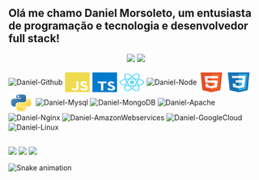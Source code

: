 ## Olá me chamo Daniel Morsoleto, um entusiasta de programação e tecnologia e desenvolvedor full stack!
<div align="center" style="display:inline_block;">
  <img height="180em" src="https://github-readme-stats.vercel.app/api?username=dmorsoleto&show_icons=true&theme=dark&include_all_commits=true&count_private=true"/>
  <img height="180em" src="https://github-readme-stats.vercel.app/api/top-langs/?username=dmorsoleto&theme=dark"/>
</div><br/>
<div style="display: inline_block">
    <img align="center" alt="Daniel-Github" height="40" width="50" src="https://cdn.jsdelivr.net/gh/devicons/devicon/icons/git/git-plain-wordmark.svg" />
    <img align="center" alt="Daniel-Js" height="40" width="50" src="https://raw.githubusercontent.com/devicons/devicon/master/icons/javascript/javascript-plain.svg">
    <img align="center" alt="Daniel-Ts" height="40" width="50" src="https://raw.githubusercontent.com/devicons/devicon/master/icons/typescript/typescript-plain.svg">
    <img align="center" alt="Daniel-React" height="40" width="50" src="https://raw.githubusercontent.com/devicons/devicon/master/icons/react/react-original.svg">
    <img align="center" alt="Daniel-Node" height="40" width="50" src="https://cdn.jsdelivr.net/gh/devicons/devicon/icons/nodejs/nodejs-original.svg">
    <img align="center" alt="Daniel-HTML" height="40" width="50" src="https://raw.githubusercontent.com/devicons/devicon/master/icons/html5/html5-original.svg">
    <img align="center" alt="Daniel-CSS" height="40" width="50" src="https://raw.githubusercontent.com/devicons/devicon/master/icons/css3/css3-original.svg">
    <img align="center" alt="Daniel-Python" height="40" width="50" src="https://raw.githubusercontent.com/devicons/devicon/master/icons/python/python-original.svg">
    <img align="center" alt="Daniel-Mysql" height="40" width="50" src="https://cdn.jsdelivr.net/gh/devicons/devicon/icons/mysql/mysql-original-wordmark.svg" />
    <img align="center" alt="Daniel-MongoDB" height="40" width="50" src="https://cdn.jsdelivr.net/gh/devicons/devicon/icons/mongodb/mongodb-original-wordmark.svg" />
    <img align="center" alt="Daniel-Apache" height="40" width="50" src="https://cdn.jsdelivr.net/gh/devicons/devicon/icons/apache/apache-original.svg" />
    <img align="center" alt="Daniel-Nginx" height="40" width="50" src="https://cdn.jsdelivr.net/gh/devicons/devicon/icons/nginx/nginx-original.svg" />
    <img align="center" alt="Daniel-AmazonWebservices" height="40" width="50" src="https://cdn.jsdelivr.net/gh/devicons/devicon/icons/amazonwebservices/amazonwebservices-original.svg" />
    <img align="center" alt="Daniel-GoogleCloud" height="40" width="50" src="https://cdn.jsdelivr.net/gh/devicons/devicon/icons/googlecloud/googlecloud-original.svg" />
    <img align="center" alt="Daniel-Linux" height="40" width="50" src="https://cdn.jsdelivr.net/gh/devicons/devicon/icons/linux/linux-original.svg" />
</div>
  
  ##
 
<div> 
  <a href="https://instagram.com/dmorsoleto" target="_blank"><img src="https://img.shields.io/badge/-Instagram-%23E4405F?style=for-the-badge&logo=instagram&logoColor=white" target="_blank"></a>
  <a href = "mailto:dmorsoleto@gmail.com"><img src="https://img.shields.io/badge/-Gmail-%23333?style=for-the-badge&logo=gmail&logoColor=white" target="_blank"></a>
  <a href="https://www.linkedin.com/in/daniel-morsoleto/" target="_blank"><img src="https://img.shields.io/badge/-LinkedIn-%230077B5?style=for-the-badge&logo=linkedin&logoColor=white" target="_blank"></a>
 
  ![Snake animation](https://github.com/dmorsoleto/dmorsoleto/blob/output/github-contribution-grid-snake.svg)
 
</div>
